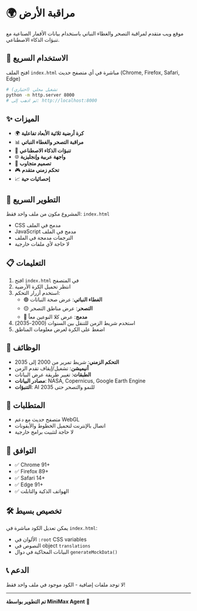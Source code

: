 # 🌍 مراقبة الأرض

موقع ويب متقدم لمراقبة التصحر والغطاء النباتي باستخدام بيانات الأقمار الصناعية مع تنبؤات الذكاء الاصطناعي.

## 🚀 الاستخدام السريع

افتح الملف `index.html` مباشرة في أي متصفح حديث (Chrome, Firefox, Safari, Edge)

```bash
# تشغيل محلي (اختياري)
python -m http.server 8000
# ثم اذهب إلى: http://localhost:8000
```

## ✨ الميزات

- 🌍 **كرة أرضية ثلاثية الأبعاد تفاعلية**
- 📊 **مراقبة التصحر والغطاء النباتي**
- 🤖 **تنبؤات الذكاء الاصطناعي**
- 🌐 **واجهة عربية وإنجليزية**
- 📱 **تصميم متجاوب**
- 🎮 **تحكم زمني متقدم**
- 📈 **إحصائيات حية**

## 🎯 التطوير السريع

المشروع مكون من ملف واحد فقط: `index.html`
- CSS مدمج في الملف
- JavaScript مدمج في الملف  
- الترجمات مدمجة في الملف
- لا حاجة لأي ملفات خارجية

## 📋 التعليمات

1. افتح `index.html` في المتصفح
2. انتظر تحميل الكرة الأرضية
3. استخدم أزرار التحكم:
   - 🟢 **الغطاء النباتي**: عرض صحة النباتات
   - 🟡 **التصحر**: عرض مناطق التصحر
   - 🔵 **مدمج**: عرض كلا النوعين معاً
4. استخدم شريط الزمن للتنقل بين السنوات (2000-2035)
5. اضغط على الكرة لعرض معلومات المناطق

## 🌟 الوظائف

- **التحكم الزمني**: شريط تمرير من 2000 إلى 2035
- **أنيميشن**: تشغيل/إيقاف تقدم الزمن
- **الطبقات**: تغيير طريقة عرض البيانات
- **مصادر البيانات**: NASA, Copernicus, Google Earth Engine
- **التنبؤات**: AI للنمو والتصحر حتى 2035

## 🔧 المتطلبات

- متصفح حديث مع دعم WebGL
- اتصال بالإنترنت لتحميل الخطوط والأيقونات
- لا حاجة لتثبيت برامج خارجية

## 📱 التوافق

- ✅ Chrome 91+
- ✅ Firefox 89+ 
- ✅ Safari 14+
- ✅ Edge 91+
- ✅ الهواتف الذكية والتابلت

## 🛠️ تخصيص بسيط

يمكن تعديل الكود مباشرة في `index.html`:
- الألوان في `:root` CSS variables
- النصوص في object `translations`
- البيانات المحاكية في دوال `generateMockData()`

## 📞 الدعم

لا توجد ملفات إضافية - الكود موجود في ملف واحد فقط!

---

**تم التطوير بواسطة MiniMax Agent** 🤖